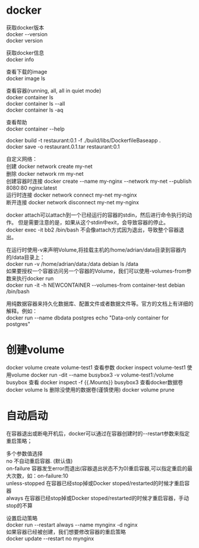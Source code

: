 # docker

获取docker版本<br>
docker --version<br>
docker version<br>

获取docker信息<br>
docker info<br>

查看下载的image<br>
docker image ls<br>

查看容器(running, all, all in quiet mode)<br>
docker container ls<br>
docker container ls --all<br>
docker container ls -aq<br>

查看帮助<br>
docker container --help<br>

docker build -t restaurant:0.1 -f ./build/libs/DockerfileBaseapp .<br>
docker save -o restaurant.0.1.tar restaurant:0.1<br>


自定义网络：<br>
创建  docker network create my-net<br>
删除  docker network rm my-net<br>
创建容器时连接  docker create --name my-nginx --network my-net --publish 8080:80 nginx:latest<br>
运行时连接     docker network connect my-net my-nginx<br>
断开连接       docker network disconnect my-net my-nginx<br>

docker attach可以attach到一个已经运行的容器的stdin，然后进行命令执行的动作。 但是需要注意的是，如果从这个stdin中exit，会导致容器的停止。<br>
docker exec -it bb2 /bin/bash   不会像attach方式因为退出，导致整个容器退出。 <br>

在运行时使用-v来声明Volume,将挂载主机的/home/adrian/data目录到容器内的/data目录上：<br>
docker run -v /home/adrian/data:/data debian ls /data<br>
如果要授权一个容器访问另一个容器的Volume，我们可以使用-volumes-from参数来执行docker run<br>
docker run -it -h NEWCONTAINER --volumes-from container-test debian /bin/bash<br>

用纯数据容器来持久化数据库、配置文件或者数据文件等。官方的文档上有详细的解释。例如：<br>
docker run --name dbdata postgres echo "Data-only container for postgres"<br>

# 创建volume
docker volume create volume-test1
查看参数
docker inspect volume-test1
使用volume
docker run -dit --name busybox3 -v volume-test1:/volume busybox
查看
docker inspect -f {{.Mounts}} busybox3
查看docker数据卷
docker volume ls
删除没使用的数据卷(谨慎使用)
docker volume prune

# 自动启动
在容器退出或断电开机后，docker可以通过在容器创建时的--restart参数来指定重启策略；

多个参数值选择  
no  不自动重启容器. (默认值)  
on-failure  容器发生error而退出(容器退出状态不为0)重启容器,可以指定重启的最大次数，如：on-failure:10  
unless-stopped  在容器已经stop掉或Docker stoped/restarted的时候才重启容器  
always  在容器已经stop掉或Docker stoped/restarted的时候才重启容器，手动stop的不算  

设置启动策略  
docker run --restart always --name mynginx -d nginx  
如果容器已经被创建，我们想要修改容器的重启策略  
docker update --restart no mynginx  
